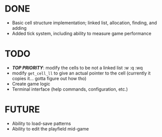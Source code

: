 # DONE
- Basic cell structure implementation; linked list, allocation, finding, and adding
- Added tick system, including ability to measure game performance

# TODO
- ***TOP PRIORITY***: modify the cells to be not a linked list
:w
:q
:wq
- modify `get_cell_ll` to give an actual pointer to the cell (currently it copies it... gotta figure out how tho)
- Create game logic
- Terminal interface (help commands, configuration, etc.)


# FUTURE
- Ability to load-save patterns
- Ability to edit the playfield mid-game

